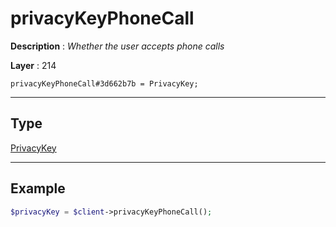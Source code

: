 # privacyKeyPhoneCall

**Description** : *Whether the user accepts phone calls*

**Layer** : 214

```tl
privacyKeyPhoneCall#3d662b7b = PrivacyKey;
```

---

## Type

[PrivacyKey](type/PrivacyKey)

---

## Example

```php
$privacyKey = $client->privacyKeyPhoneCall();
```